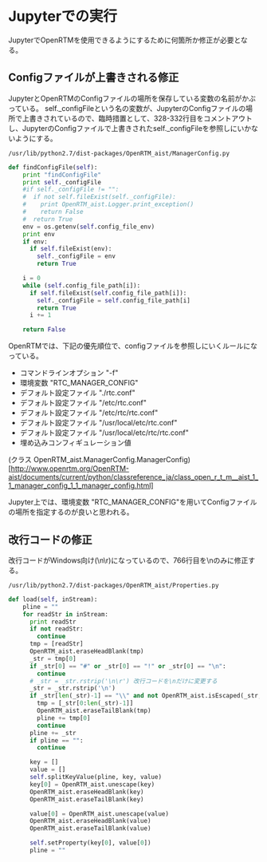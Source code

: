 # Jupyterでの実行

JupyterでOpenRTMを使用できるようにするために何箇所か修正が必要となる。

## Configファイルが上書きされる修正

JupyterとOpenRTMのConfigファイルの場所を保存している変数の名前がかぶっている。
self._configFileという名の変数が、JupyterのConfigファイルの場所で上書きされているので、臨時措置として、328-332行目をコメントアウトし、JupyterのConfigファイルで上書きされたself._configFileを参照しにいかないようにする。

`/usr/lib/python2.7/dist-packages/OpenRTM_aist/ManagerConfig.py`

```python
def findConfigFile(self):
    print "findConfigFile"
    print self._configFile
    #if self._configFile != "":
    #  if not self.fileExist(self._configFile):
    #    print OpenRTM_aist.Logger.print_exception()
    #    return False
    #  return True
    env = os.getenv(self.config_file_env)
    print env
    if env:
      if self.fileExist(env):
        self._configFile = env
        return True

    i = 0
    while (self.config_file_path[i]):
      if self.fileExist(self.config_file_path[i]):
        self._configFile = self.config_file_path[i]
        return True
      i += 1

    return False
```

OpenRTMでは、下記の優先順位で、configファイルを参照しにいくルールになっている。

* コマンドラインオプション "-f"
* 環境変数 "RTC_MANAGER_CONFIG"
* デフォルト設定ファイル "./rtc.conf"
* デフォルト設定ファイル "/etc/rtc.conf"
* デフォルト設定ファイル "/etc/rtc/rtc.conf"
* デフォルト設定ファイル "/usr/local/etc/rtc.conf"
* デフォルト設定ファイル "/usr/local/etc/rtc/rtc.conf"
* 埋め込みコンフィギュレーション値

(クラス OpenRTM_aist.ManagerConfig.ManagerConfig)[http://www.openrtm.org/OpenRTM-aist/documents/current/python/classreference_ja/class_open_r_t_m__aist_1_1_manager_config_1_1_manager_config.html]

Jupyter上では、環境変数 "RTC_MANAGER_CONFIG"を用いてConfigファイルの場所を指定するのが良いと思われる。

## 改行コードの修正

改行コードがWindows向け(\n\r)になっているので、766行目を\nのみに修正する。

`/usr/lib/python2.7/dist-packages/OpenRTM_aist/Properties.py`

```python
def load(self, inStream):
    pline = ""
    for readStr in inStream:
      print readStr
      if not readStr:
        continue
      tmp = [readStr]
      OpenRTM_aist.eraseHeadBlank(tmp)
      _str = tmp[0]
      if _str[0] == "#" or _str[0] == "!" or _str[0] == "\n":
        continue
      # _str = _str.rstrip('\n\r') 改行コードを\nだけに変更する
      _str = _str.rstrip('\n')
      if _str[len(_str)-1] == "\\" and not OpenRTM_aist.isEscaped(_str, len(_str)-1):
        tmp = [_str[0:len(_str)-1]]
        OpenRTM_aist.eraseTailBlank(tmp)
        pline += tmp[0]
        continue
      pline += _str
      if pline == "":
        continue

      key = []
      value = []
      self.splitKeyValue(pline, key, value)
      key[0] = OpenRTM_aist.unescape(key)
      OpenRTM_aist.eraseHeadBlank(key)
      OpenRTM_aist.eraseTailBlank(key)

      value[0] = OpenRTM_aist.unescape(value)
      OpenRTM_aist.eraseHeadBlank(value)
      OpenRTM_aist.eraseTailBlank(value)

      self.setProperty(key[0], value[0])
      pline = ""
```
